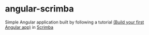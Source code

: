# angular-scrimba
Simple Angular application built by following a tutorial [(Build your first Angular app)](https://scrimba.com/g/gyourfirstangularapp) in [Scrimba](https://scrimba.com)
